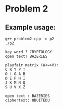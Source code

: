 # Problem 2

## Example usage:

```
g++ problem2.cpp -o p2
./p2

key word ? CRYPTOLOGY
open text? BAZERIES

playfair matrix (W<=>V):
C R Y P T 
O L G A B 
D E F H I 
J K M N Q 
S U V X Z 

open text : BAZERIES
ciphertext: OBUITEDU


```
